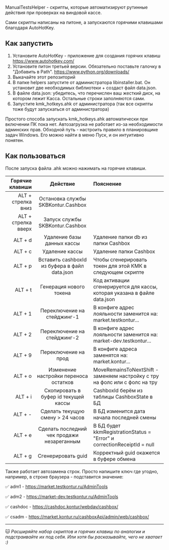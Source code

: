ManualTestsHelper - скрипты, которые автоматизируют рутинные действия при проверках на виндовой кассе.

Сами скрипты написаны на питоне, а запускаются горячими клавишами благодаря AutoHotKey.

## Как запустить

1. Установите AutoHotKey - приложение для создания горячих клавиш https://www.autohotkey.com/
2. Установите питон третьей версии. Обязательно поставьте галочку в "Добавить в Path". https://www.python.org/downloads/
3. Выкачайте этот репозиторий 
4. В папке helpers запустите от администратора libinstaller.bat. Он установит две необходимых библиотеки + создаст файл data.json.
5. В файле data.json: убедитесь, что перечислен ваш жесткий диск, на котором лежит Касса. Остальные строки заполняются сами.
6. Запустите kmk_hotkeys.ahk от администратора (так все скрипты тоже будут запускаться от администратора)

Простого способа запускать kmk_hotkeys.ahk автоматически при включении ПК пока нет. Автозагрузка не работает из-за необходимости админских прав. Обходной путь - настроить правило в планировщике задач Windows. Его можно найти в меню Пуск, и он интуитивно понятен.

## Как пользоваться

После запуска файла .ahk можно нажимать на горячие клавиши.

| Горячие клавиши | Действие | Пояснение|
|----:|:----:|:----------|
|ALT + стрелка вниз  | Остановка службы SKBKontur.Cashbox |  |
|ALT + стрелка вверх | Запуск службы SKBKontur.Cashbox |  |
|ALT + d |Удаление базы данных кассы | Удаление папки db из папки Cashbox |
|ALT + c | Удаление кассы | Удаление папки Cashbox |
|ALT + p | Вставить cashboxId из буфера в файл data.json | Чтобы сгенерировать токен для этой КМК в следующем скрипте |
|ALT + t| Генерация нового токена| Код активации сгенерируется для кассы, которая указана в файле data.json |
|ALT + 1| Переключение на стейджинг-1 | В конфиге адрес лояльности заменится на: market.testkontur... |
|ALT + 2 | Переключение на стейджинг-2  | В конфиге адрес лояльности заменится на: market-dev.testkontur... |
|ALT + 9 | Переключение на прод  | В конфиге адреса заменятся на: market.kontur... |
|ALT + o | Изменение настройки переноса остатков | MoveRemainsToNextShift - заменяем настройку с тру на фолс или с фолс на тру |
|ALT + i | Скопировать в буфер id текущей кассы | CashboxId берём из таблицы CashboxState в БД |
|ALT + - | Сделать текущую смену > 24 часов | В БД изменится дата начала последней смены |
|ALT + e | Сделать последний чек продажи незареганным | В БД будет kkmRegistrationStatus = "Error"  и correctionReceiptId = null |
|ALT + g | Сгенерировать guid | Корректный guid окажется в буфере обмена |

Также работает автозамена строк. Просто напишите ключ где угодно, например, в строке браузера - подставится значение:

:white_check_mark: adm1 - https://market.testkontur.ru/AdminTools

:white_check_mark: adm2 - https://market-dev.testkontur.ru/AdminTools

:white_check_mark: cashdoc - https://cashdoc.kontur/webdav/cashbox/

:white_check_mark: csadm - https://market.kontur.ru/cashboxApi/admin/web/cashbox/

____

:cat: *Расширяйте набор скриптов и горячих клавиш по аналогии и подстраивайте их под себя. 
Или хотя бы расказывайте, чего не хватает :)* 

